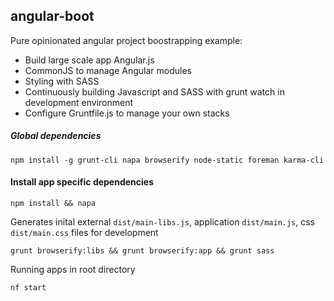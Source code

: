 ## angular-boot

Pure opinionated angular project boostrapping example:

* Build large scale app Angular.js
* CommonJS to manage Angular modules
* Styling with SASS
* Continuously building Javascript and SASS with grunt watch in development environment
* Configure Gruntfile.js to manage your own stacks

##### Global dependencies
    npm install -g grunt-cli napa browserify node-static foreman karma-cli


#### Install app specific dependencies
 
    npm install && napa


Generates inital external `dist/main-libs.js`, application `dist/main.js`, css `dist/main.css` files for development
    
    grunt browserify:libs && grunt browserify:app && grunt sass


Running apps in root directory

    nf start
  
